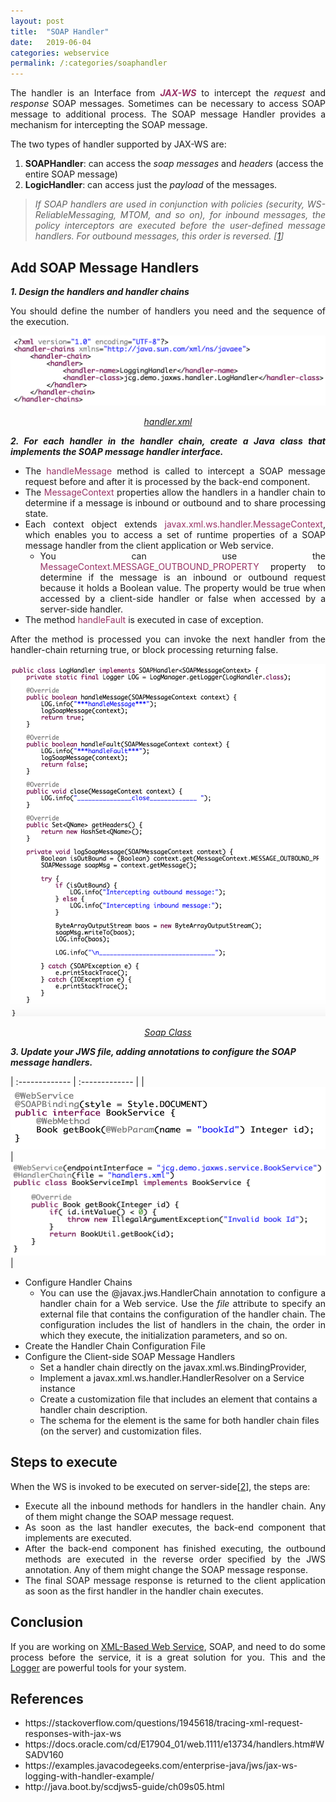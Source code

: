 ```yaml
---
layout: post
title:  "SOAP Handler"
date:   2019-06-04
categories: webservice
permalink: /:categories/soaphandler
---
```


<p style="text-align: justify;">The handler is an Interface from <strong><em><span style="color: #993366;">JAX-WS</span></em></strong> to intercept the <em>request</em> and <em>response</em> SOAP messages. Sometimes can be necessary to access SOAP message to additional process. The SOAP message Handler provides a mechanism for intercepting the SOAP message.</p>

The two types of handler supported by JAX-WS are:

<ol>
	<li><strong>SOAPHandler</strong>: can access the<em> soap messages</em> and <em>headers</em> (access the entire SOAP message)</li>
	<li><strong>LogicHandler</strong>: can access just the <em>payload</em> of the messages.</li>
</ol>

<blockquote>
<p style="text-align: justify;"><em>If SOAP handlers are used in conjunction with policies (security, WS-ReliableMessaging, MTOM, and so on), for inbound messages, the policy interceptors are executed before the user-defined message handlers. For outbound messages, this order is reversed. [<a href="https://docs.oracle.com/cd/E17904_01/web.1111/e13734/handlers.htm#WSADV161">1</a>]</em></p>
</blockquote>

<h2>Add SOAP Message Handlers</h2>

<em><strong>1. Design the handlers and handler chains</strong></em>
<p style="text-align: justify;">You should define the number of handlers you need and the sequence of the execution.</p>

<a href="https://examples.javacodegeeks.com/enterprise-java/jws/jax-ws-logging-with-handler-example/" ><img src="/img/soaphandler/handlerxml.png" width="590" height="112" /></a>
<p style="text-align: center;"><em><a href="https://examples.javacodegeeks.com/enterprise-java/jws/jax-ws-logging-with-handler-example/" >handler.xml</a></em></p>

<p style="text-align: justify;"><em><strong>2. For each handler in the handler chain, create a Java class that implements the SOAP message handler interface.</strong></em></p>

<ul>
	<li style="text-align: justify;">The <span style="color: #993366;">handleMessage</span> method is called to intercept a SOAP message request before and after it is processed by the back-end component.</li>
	<li style="text-align: justify;">The <span style="color: #993366;">MessageContext</span> properties allow the handlers in a handler chain to determine if a message is inbound or outbound and to share processing state.</li>
	<li style="text-align: justify;">Each context object extends <span style="color: #993366;">javax.xml.ws.handler.MessageContext</span>, which enables you to access a set of runtime properties of a SOAP message handler from the client application or Web service.
    <ul>
    	<li style="text-align: justify;">You can use the <span style="color: #993366;">MessageContext.MESSAGE_OUTBOUND_PROPERTY</span><span style="color: var(--color-text);"> property to determine if the message is an inbound or outbound request because it holds a Boolean value. </span><span style="color: var(--color-text);">The property would be true when accessed by a client-side handler or false when accessed by a server-side handler.</span></li>
    </ul>
  </li>
	<li>The method <span style="color: #993366;">handleFault</span> is executed in case of exception.</li>
</ul>

<p style="text-align: justify;">After the method is processed you can invoke the next handler from the handler-chain returning true, or block processing returning false.</p>

<a href="https://examples.javacodegeeks.com/enterprise-java/jws/jax-ws-logging-with-handler-example/" ><img src="/img/soaphandler/soapClass.png" width="552" height="564" /></a>

<p style="text-align: center;"><em><a href="https://examples.javacodegeeks.com/enterprise-java/jws/jax-ws-logging-with-handler-example/">Soap Class</a></em></p>

<strong><em>3. Update your JWS file, adding annotations to configure the SOAP message handlers.</em></strong>

| :------------- | :------------- |
| <a href="https://examples.javacodegeeks.com/enterprise-java/jws/jax-ws-logging-with-handler-example/" ><img src="/img/soaphandler/interface.png" width="900" height="100" /></a>       | <a href="https://examples.javacodegeeks.com/enterprise-java/jws/jax-ws-logging-with-handler-example/" ><img src="/img/soaphandler/class.png" width="916" height="150" /></a>       |

<ul>
	<li>Configure Handler Chains
<ul>
	<li style="text-align: justify;">You can use the @javax.jws.HandlerChain annotation to configure a handler chain for a Web service. Use the <em style="text-align: justify; color: var(--color-text);">file</em><span style="text-align: justify; color: var(--color-text);"> attribute to specify an external file that contains the configuration of the handler chain. The configuration includes the list of handlers in the chain, the order in which they execute, the initialization parameters, and so on.</span></li>
</ul>
</li>
	<li>Create the Handler Chain Configuration File</li>
	<li>Configure the Client-side SOAP Message Handlers
<ul>
	<li>Set a handler chain directly on the javax.xml.ws.BindingProvider,</li>
	<li>Implement a javax.xml.ws.handler.HandlerResolver on a Service instance</li>
	<li>Create a customization file that includes an element that contains a handler chain description.</li>
	<li>The schema for the element is the same for both handler chain files (on the server) and customization files.</li>
</ul>
</li>
</ul>

<h2>Steps to execute</h2>

When the WS is invoked to be executed on server-side[<a href="https://docs.oracle.com/cd/E17904_01/web.1111/e13734/handlers.htm#WSADV169">2</a>], the steps are:

<ul>
	<li style="text-align: justify;">Execute all the inbound methods for handlers in the handler chain. Any of them might change the SOAP message request.</li>
	<li style="text-align: justify;">As soon as the last handler executes, the back-end component that implements are executed.</li>
	<li style="text-align: justify;">After the back-end component has finished executing, the outbound methods are executed in the reverse order specified by the JWS annotation. Any of them might change the SOAP message response.</li>
	<li style="text-align: justify;">The final SOAP message response is returned to the client application as soon as the first handler in the handler chain executes.</li>
</ul>

<h2>Conclusion</h2>

<p style="text-align: justify;">If you are working on <a href="https://fabiana2611.github.io/webservice/soap">XML-Based Web Service</a>, SOAP, and need to do some process before the service, it is a great solution for you. This and the <a href="https://fabiana2611.github.io/java/logger/">Logger</a> are powerful tools for your system.</p>

<h2>References</h2>
<ul>
	<li>https://stackoverflow.com/questions/1945618/tracing-xml-request-responses-with-jax-ws</li>
	<li>https://docs.oracle.com/cd/E17904_01/web.1111/e13734/handlers.htm#WSADV160</li>
	<li>https://examples.javacodegeeks.com/enterprise-java/jws/jax-ws-logging-with-handler-example/</li>
	<li>http://java.boot.by/scdjws5-guide/ch09s05.html</li>
</ul>
